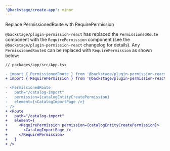 ```yaml
---
'@backstage/create-app': minor
---
```


Replace PermissionedRoute with RequirePermission

`@backstage/plugin-permission-react` has replaced the `PermissionedRoute`
component with the `RequirePermission` component (see the
`@backstage/plugin-permission-react` changelog for details). Any
`PermissionedRoute`s can be replaced with `RequirePermission` as shown below:

```diff
// packages/app/src/App.tsx

- import { PermissionedRoute } from '@backstage/plugin-permission-react';
+ import { RequirePermission } from '@backstage/plugin-permission-react';

- <PermissionedRoute
-   path="/catalog-import"
-   permission={catalogEntityCreatePermission}
-   element={<CatalogImportPage />}
- />
+ <Route
+   path="/catalog-import"
+   element={
+     <RequirePermission permission={catalogEntityCreatePermission}>
+       <CatalogImportPage />
+     </RequirePermission>
+   }
+ />
```
